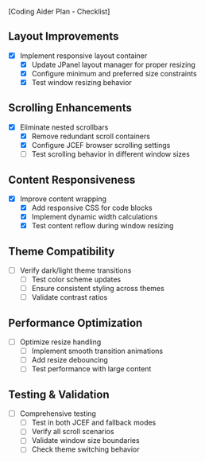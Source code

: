 [Coding Aider Plan - Checklist]

## Layout Improvements
- [x] Implement responsive layout container
  - [x] Update JPanel layout manager for proper resizing
  - [x] Configure minimum and preferred size constraints
  - [x] Test window resizing behavior

## Scrolling Enhancements
- [x] Eliminate nested scrollbars
  - [x] Remove redundant scroll containers
  - [x] Configure JCEF browser scrolling settings
  - [ ] Test scrolling behavior in different window sizes

## Content Responsiveness
- [x] Improve content wrapping
  - [x] Add responsive CSS for code blocks
  - [x] Implement dynamic width calculations
  - [x] Test content reflow during window resizing

## Theme Compatibility
- [ ] Verify dark/light theme transitions
  - [ ] Test color scheme updates
  - [ ] Ensure consistent styling across themes
  - [ ] Validate contrast ratios

## Performance Optimization
- [ ] Optimize resize handling
  - [ ] Implement smooth transition animations
  - [ ] Add resize debouncing
  - [ ] Test performance with large content

## Testing & Validation
- [ ] Comprehensive testing
  - [ ] Test in both JCEF and fallback modes
  - [ ] Verify all scroll scenarios
  - [ ] Validate window size boundaries
  - [ ] Check theme switching behavior
